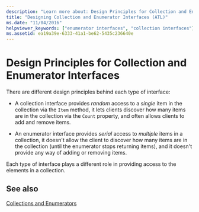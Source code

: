 ```yaml
---
description: "Learn more about: Design Principles for Collection and Enumerator Interfaces"
title: "Designing Collection and Enumerator Interfaces (ATL)"
ms.date: "11/04/2016"
helpviewer_keywords: ["enumerator interfaces", "collection interfaces"]
ms.assetid: ea19a39e-6333-41a1-be62-5435c236640e
---
```

# Design Principles for Collection and Enumerator Interfaces

There are different design principles behind each type of interface:

- A collection interface provides *random* access to a *single* item in the collection via the `Item` method, it lets clients discover how many items are in the collection via the `Count` property, and often allows clients to add and remove items.

- An enumerator interface provides *serial* access to *multiple* items in a collection, it doesn't allow the client to discover how many items are in the collection (until the enumerator stops returning items), and it doesn't provide any way of adding or removing items.

Each type of interface plays a different role in providing access to the elements in a collection.

## See also

[Collections and Enumerators](../atl/atl-collections-and-enumerators.md)
